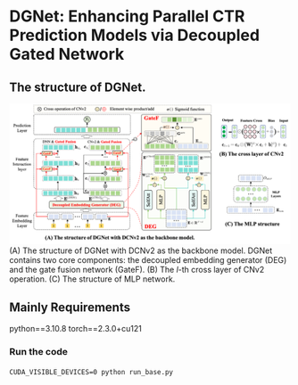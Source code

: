 # DGNet: Enhancing Parallel CTR Prediction Models via Decoupled Gated Network
## The structure of DGNet. 
![image](./images/dgnet_full.png)
(A) The structure of DGNet with DCNv2 as the backbone model. DGNet contains two core components: the decoupled embedding generator (DEG) and the gate fusion network (GateF). (B) The $l$-th cross layer of CNv2 operation. (C) The structure of MLP network.

## Mainly Requirements
python==3.10.8
torch==2.3.0+cu121


### Run the code
```CUDA_VISIBLE_DEVICES=0 python run_base.py```




